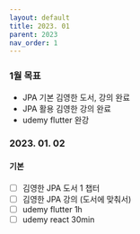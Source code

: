 ```yaml
---
layout: default
title: 2023. 01
parent: 2023
nav_order: 1
---
```


### 1월 목표
* JPA 기본 김영한 도서, 강의 완료
* JPA 활용 김영한 강의 완료
* udemy flutter 완강

### 2023. 01. 02
#### 기본
* [ ] 김영한 JPA 도서 1 챕터
* [ ] 김영한 JPA 강의 (도서에 맞춰서)
* [ ] udemy flutter 1h
* [ ] udemy react 30min
